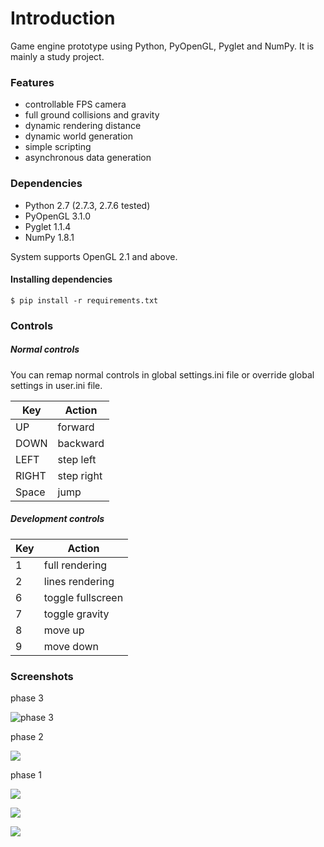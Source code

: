 Introduction
==============

Game engine prototype using Python, PyOpenGL, Pyglet and NumPy. It is mainly a study project.

### Features
* controllable FPS camera
* full ground collisions and gravity
* dynamic rendering distance
* dynamic world generation
* simple scripting
* asynchronous data generation


### Dependencies
* Python 2.7 (2.7.3, 2.7.6 tested)
* PyOpenGL 3.1.0
* Pyglet 1.1.4
* NumPy 1.8.1

System supports OpenGL 2.1 and above.

#### Installing dependencies
```$ pip install -r requirements.txt```


### Controls
##### Normal controls
You can remap normal controls in global settings.ini file or override global settings in user.ini file.

Key | Action
---|---
UP | forward
DOWN | backward
LEFT | step left
RIGHT | step right
Space | jump

##### Development controls

Key | Action
---|---
1 | full rendering
2 | lines rendering
6 | toggle fullscreen
7 | toggle gravity
8 | move up
9 | move down


### Screenshots
phase 3

![phase 3](/imgs/img5.png)

phase 2

![](/imgs/img4.png)

phase 1

![](/imgs/img2.png)

![](/imgs/img1.png)

![](/imgs/img3.png)

